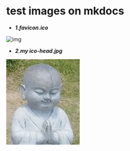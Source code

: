 # test images on mkdocs

- ***1.favicon.ico***

![img](imgs/favicon.ico)

- ***2.my ico-head.jpg***

![my-ico](imgs/ico-head.jpg)
